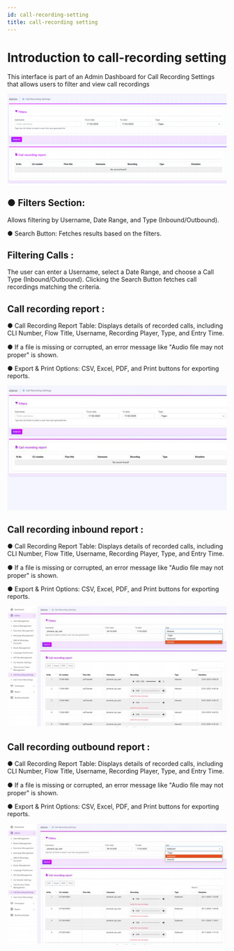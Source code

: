```yaml
---
id: call-recording-setting
title: call-recording setting
---
```


# Introduction to call-recording setting

This interface is part of an Admin Dashboard for Call Recording Settings that allows users to filter and view call recordings

![call-recording-setting Image](images/call1.png)

● Filters Section: 
--
Allows filtering by Username, Date Range, and Type (Inbound/Outbound).



● Search Button: Fetches results based on the filters.

Filtering Calls :
---
The user can enter a Username, select a Date Range, and choose a Call Type (Inbound/Outbound).
Clicking the Search Button fetches call recordings matching the criteria.






Call recording report :
----

●  Call Recording Report Table: Displays details of recorded calls, including CLI Number, Flow Title, Username, Recording Player,  Type, and Entry Time.



●  If a ﬁle is missing or corrupted, an error message like "Audio ﬁle may not proper" is shown.



●  Export & Print Options: CSV, Excel, PDF, and Print buttons for exporting reports.

![call-recording-setting Image](images/call2.png)

Call recording inbound report :
-----

●  Call Recording Report Table: Displays details of recorded calls, including CLI Number, Flow Title, Username, Recording Player,  Type, and Entry Time.



●  If a ﬁle is missing or corrupted, an error message like "Audio ﬁle may not proper" is shown.



●  Export & Print Options: CSV, Excel, PDF, and Print buttons for exporting reports.

![call-recording-setting Image](images/call3.png)

Call recording outbound report :
----

●  Call Recording Report Table: Displays details of recorded calls, including CLI Number, Flow Title, Username, Recording Player,  Type, and Entry Time.



●  If a ﬁle is missing or corrupted, an error message like "Audio ﬁle may not proper" is shown.



●  Export & Print Options: CSV, Excel, PDF, and Print buttons for exporting reports.

![call-recording-setting Image](images/call4.png)
